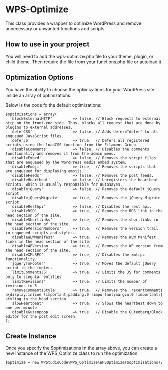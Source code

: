 # WPS-Optimize
This class provides a wrapper to optimize WordPress and remove unnecessary or unwanted functions and scripts.

## How to use in your project
You will need to add the wps-optimize.php file to your theme, plugin, or child theme. Then require the file from your functions.php file or autoload it.

## Optimization Options
You have the ability to choose the optimizations for your WordPress site inside an array of optimizations.

Below is the code fo the default optimizations:

```
$optimisations = array(
  'blockExternalHTTP'         => false, // Block requests to external http on the front-end side. Thus, blocks all request that are done by plugins to external addresses.
  'deferCSS'                  => false, // Adds defer="defer" to all enqueued JavaScript files.
  'deferJS'                   => true,  // Defers all registered scripts using the loadCSS function from the Filament Group.  
  'disableComments'           => false, // Disables the comments functionality and removes it from the admin menu.
  'disableEmbed'              => false, // Removes the script files that are enqueued by the WordPress media embed system.
  'disableEmoji'              => true,  // Removes the scripts that are enqueued for displaying emojis.
  'disableFeeds'              => false, // Removes the post feeds.
  'disableHeartbeat'          => false, // Unregisters the heartbeat scripts, which is usually responsible for autosaves.
  'disablejQuery'             => false, // Removes the default jQuery script.
  'disablejQueryMigrate'      => true,  // Removes the jQuery Migrate script.
  'disableRestApi'            => false, // Disables the rest api.
  'disableRSD'                => true,  // Removes the RDS link in the head section of the site.
  'disableShortlinks'         => true,  // Removes the shortlinks in the head section of the site.                     
  'disableVersionNumbers'     => true,  // Removes the version trail in enqueued scripts and styles.           
  'disableWLWManifest'        => true,  // Removes the WLW Manifest links in the head section of the site.
  'disableWPVersion'          => true,  // Removes the WP version from the head section of the site.           
  'disableXMLRPC'             => true,  // Disables the xmlrpc functionality.
  'jqueryToFooter'            => true,  // Moves the default jQuery script to the footer.
  'limitCommentsJS'           => true,  // Limits the JS for comments only to singular entities
  'limitRevisions'            => true,  // Limits the number of revisions to 5
  'removeCommentsStyle'       => true,  // Removes the .recentcomments a{display:inline !important;padding:0 !important;margin:0 !important;} styling in the head section
  'slowHeartbeat'             => true,  // Slows the heartbeat down to one per minute
  'disableGutenpoop'          => true   // Disable the Gutenberg/Block editor for the post edit screen
);
```

## Create Instance
Once you specify the $optimizations in the array above, you can create a new instance of the WPS_Optimize class to run the optimization.

```
$optimize = new WPStudioCode\WPS_Optimize\WPSOptimize($optimisations);
```
